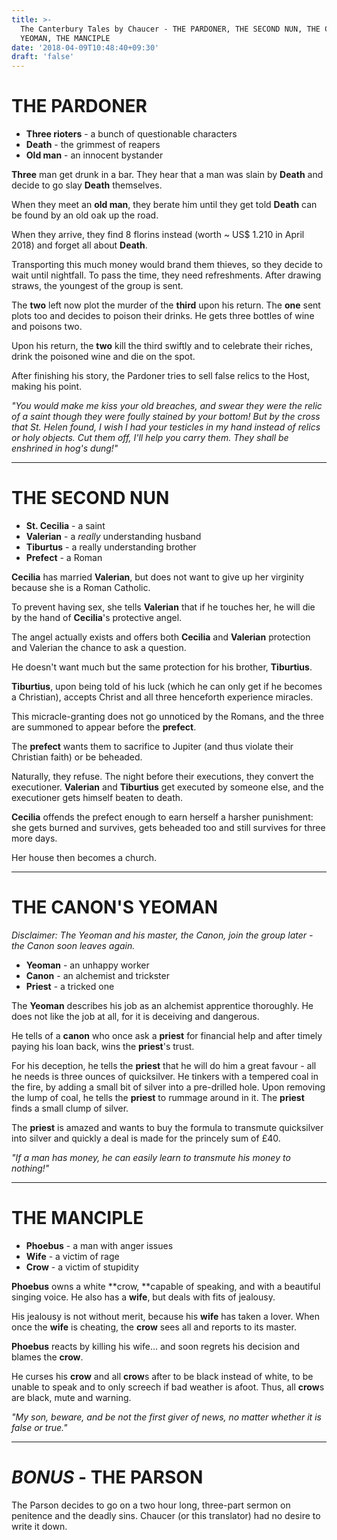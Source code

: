 ```yaml
---
title: >-
  The Canterbury Tales by Chaucer - THE PARDONER, THE SECOND NUN, THE CANON'S
  YEOMAN, THE MANCIPLE
date: '2018-04-09T10:48:40+09:30'
draft: 'false'
---
```

# THE PARDONER

* **Three rioters** - a bunch of questionable characters
* **Death** - the grimmest of reapers
* **Old man** - an innocent bystander

**Three** man get drunk in a bar. They hear that a man was slain by **Death** and decide to go slay **Death** themselves.

When they meet an **old man**, they berate him until they get told **Death** can be found by an old oak up the road.

When they arrive, they find 8 florins instead (worth ~ US$ 1.210 in April 2018) and forget all about **Death**.

Transporting this much money would brand them thieves, so they decide to wait until nightfall. To pass the time, they need refreshments. After drawing straws, the youngest of the group is sent.

The **two** left now plot the murder of the **third** upon his return. The **one** sent plots too and decides to poison their drinks. He gets three bottles of wine and poisons two.

Upon his return, the **two** kill the third swiftly and to celebrate their riches, drink the poisoned wine and die on the spot.

After finishing his story, the Pardoner tries to sell false relics to the Host, making his point.

_"You would make me kiss your old breaches, and swear they were the relic of a saint though they were foully stained by your bottom! But by the cross that St. Helen found, I wish I had your testicles in my hand instead of relics or holy objects. Cut them off, I'll help you carry them. They shall be enshrined in hog's dung!"_

- - -

# THE SECOND NUN

* **St. Cecilia** - a saint
* **Valerian** - a _really_ understanding husband
* **Tiburtus** - a really understanding brother
* **Prefect** - a Roman

**Cecilia** has married **Valerian**, but does not want to give up her virginity because she is a Roman Catholic.

To prevent having sex, she tells **Valerian** that if he touches her, he will die by the hand of **Cecilia**'s protective angel.

The angel actually exists and offers both **Cecilia** and **Valerian** protection and Valerian the chance to ask a question.

He doesn't want much but the same protection for his brother, **Tiburtius**.

**Tiburtius**, upon being told of his luck (which he can only get if he becomes a Christian), accepts Christ and all three henceforth experience miracles.

This micracle-granting does not go unnoticed by the Romans, and the three are summoned to appear before the **prefect**.

The **prefect** wants them to sacrifice to Jupiter (and thus violate their Christian faith) or be beheaded.

Naturally, they refuse. The night before their executions, they convert the executioner. **Valerian** and **Tiburtius** get executed by someone else, and the executioner gets himself beaten to death.

**Cecilia** offends the prefect enough to earn herself a harsher punishment: she gets burned and survives, gets beheaded too and still survives for three more days.

Her house then becomes a church.

- - -

# THE CANON'S YEOMAN

_Disclaimer: The Yeoman and his master, the Canon, join the group later - the Canon soon leaves again._

* **Yeoman** - an unhappy worker
* **Canon** - an alchemist and trickster
* **Priest** - a tricked one

The **Yeoman** describes his job as an alchemist apprentice thoroughly. He does not like the job at all, for it is deceiving and dangerous.

He tells of a **canon** who once ask a **priest** for financial help and after timely paying his loan back, wins the **priest**'s trust.

For his deception, he tells the **priest** that he will do him a great favour - all he needs is three ounces of quicksilver. He tinkers with a tempered coal in the fire, by adding a small bit of silver into a pre-drilled hole. Upon removing the lump of coal, he tells the **priest** to rummage around in  it. The **priest** finds a small clump of silver. 

The **priest** is amazed and wants to buy the formula to transmute quicksilver into silver and quickly a deal is made for the princely sum of £40.

_"If a man has money, he can easily learn to transmute his money to nothing!"_

- - -

# THE MANCIPLE

* **Phoebus** - a man with anger issues
* **Wife** - a victim of rage
* **Crow** - a victim of stupidity

**Phoebus** owns a white **crow, **capable of speaking, and with a beautiful singing voice. He also has a **wife**, but deals with fits of jealousy.

His jealousy is not without merit, because his **wife** has taken a lover. When once the **wife** is cheating, the **crow** sees all and reports to its master.

**Phoebus** reacts by killing his wife... and soon regrets his decision and blames the **crow**.

He curses his **crow** and all **crow**s after to be black instead of white, to be unable to speak and to only screech if bad weather is afoot. Thus, all **crow**s are black, mute and warning.

_"My son, beware, and be not the first giver of news, no matter whether it is false or true."_

- - -

# _BONUS_ - THE PARSON

The Parson decides to go on a two hour long, three-part sermon on penitence and the deadly sins. Chaucer (or this translator) had no desire to write it down.
